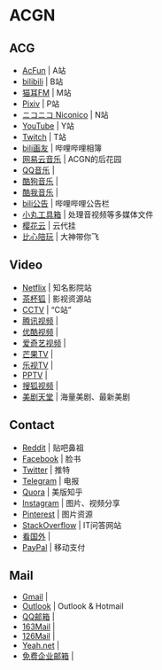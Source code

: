 # ACGN

## ACG

- [AcFun](https://www.acfun.cn/) | A站
- [bilibili](https://www.bilibili.com/) | B站
- [猫耳FM](https://www.missevan.com/) | M站
- [Pixiv](https://www.pixiv.net/) | P站
- [ニコニコ Niconico](https://www.nicovideo.jp/) | N站
- [YouTube](https://www.youtube.com/) | Y站
- [Twitch](https://www.twitch.tv/) | T站
- [bili画友](https://h.bilibili.com/) | 哔哩哔哩相簿
- [网易云音乐](https://music.163.com/) | ACGN的后花园
- [QQ音乐](https://y.qq.com/) | 
- [酷狗音乐](https://www.kugou.com/) | 
- [酷我音乐](https://www.kuwo.cn/) | 
- [bili公告](https://link.bilibili.com/p/eden/news#/) | 哔哩哔哩公告栏
- [小丸工具箱](https://maruko.appinn.me/) | 处理音视频等多媒体文件
- [樱花云](https://yqgo.top/) | 云代挂
- [比心陪玩](https://www.bxapp.cn/) | 大神带你飞

## Video

- [Netflix](https://www.netflix.com/) | 知名影院站
- [茶杯狐](https://www.cupfox.com/) | 影视资源站
- [CCTV](https://www.cctv.com/) | “C站”
- [腾讯视频](https://v.qq.com/) | 
- [优酷视频](https://www.youku.com/) | 
- [爱奇艺视频](https://www.iqiyi.com/) | 
- [芒果TV](https://www.mgtv.com/) | 
- [乐视TV](http://www.le.com/) | 
- [PPTV](https://www.pptv.com/) | 
- [搜狐视频](https://tv.sohu.com/) | 
- [美剧天堂](https://www.meijutt.tv/) | 海量美剧、最新美剧

## Contact

- [Reddit](https://www.reddit.com/) | 贴吧鼻祖
- [Facebook](https://www.facebook.com/) | 脸书
- [Twitter](https://twitter.com/) | 推特
- [Telegram](https://telegram.org/) | 电报
- [Quora](https://www.quora.com/) | 美版知乎
- [Instagram](https://www.instagram.com/) | 图片、视频分享
- [Pinterest](https://www.pinterest.com/) | 图片资源
- [StackOverflow](https://stackoverflow.com/) | IT问答网站
- [看国外](https://www.kanguowai.com/) | 
- [PayPal](https://www.paypal.com/hk/home) | 移动支付

## Mail

- [Gmail](https://mail.google.com/) | 
- [Outlook](https://outlook.live.com/) | Outlook & Hotmail
- [QQ邮箱](https://mail.qq.com/) | 
- [163Mail](https://mail.163.com/) | 
- [126Mail](https://mail.126.com/) | 
- [Yeah.net](https://www.yeah.net/) | 
- [免费企业邮箱](https://ym.163.com/) | 
